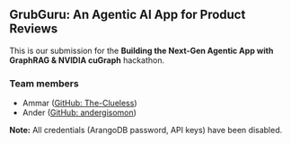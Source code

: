 ## GrubGuru: An Agentic AI App for Product Reviews

This is our submission for the **Building the Next-Gen Agentic App with GraphRAG & NVIDIA cuGraph** hackathon.

### Team members
* Ammar ([GitHub: The-Clueless](https://github.com/The-Clueless))
* Ander ([GitHub: andergisomon](https://github.com/andergisomon))

**Note:** All credentials (ArangoDB password, API keys) have been disabled.
